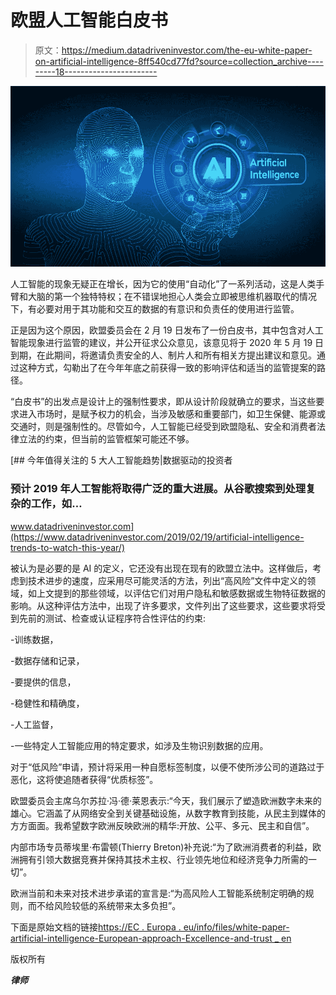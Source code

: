 # 欧盟人工智能白皮书

> 原文：<https://medium.datadriveninvestor.com/the-eu-white-paper-on-artificial-intelligence-8ff540cd77fd?source=collection_archive---------18----------------------->

![](img/8db9a08bf7ad2242b84b0663ec98528d.png)

人工智能的现象无疑正在增长，因为它的使用“自动化”了一系列活动，这是人类手臂和大脑的第一个独特特权；在不错误地担心人类会立即被思维机器取代的情况下，有必要对用于其功能和交互的数据的有意识和负责任的使用进行监管。

正是因为这个原因，欧盟委员会在 2 月 19 日发布了一份白皮书，其中包含对人工智能现象进行监管的建议，并公开征求公众意见，该意见将于 2020 年 5 月 19 日到期，在此期间，将邀请负责安全的人、制片人和所有相关方提出建议和意见。通过这种方式，勾勒出了在今年年底之前获得一致的影响评估和适当的监管提案的路径。

“白皮书”的出发点是设计上的强制性要求，即从设计阶段就确立的要求，当这些要求进入市场时，是赋予权力的机会，当涉及敏感和重要部门，如卫生保健、能源或交通时，则是强制性的。尽管如今，人工智能已经受到欧盟隐私、安全和消费者法律立法的约束，但当前的监管框架可能还不够。

[](https://www.datadriveninvestor.com/2019/02/19/artificial-intelligence-trends-to-watch-this-year/) [## 今年值得关注的 5 大人工智能趋势|数据驱动的投资者

### 预计 2019 年人工智能将取得广泛的重大进展。从谷歌搜索到处理复杂的工作，如…

www.datadriveninvestor.com](https://www.datadriveninvestor.com/2019/02/19/artificial-intelligence-trends-to-watch-this-year/) 

被认为是必要的是 AI 的定义，它还没有出现在现有的欧盟立法中。这样做后，考虑到技术进步的速度，应采用尽可能灵活的方法，列出“高风险”文件中定义的领域，如上文提到的那些领域，以评估它们对用户隐私和敏感数据或生物特征数据的影响。从这种评估方法中，出现了许多要求，文件列出了这些要求，这些要求将受到先前的测试、检查或认证程序符合性评估的约束:

-训练数据，

-数据存储和记录，

-要提供的信息，

-稳健性和精确度，

-人工监督，

-一些特定人工智能应用的特定要求，如涉及生物识别数据的应用。

对于“低风险”申请，预计将采用一种自愿标签制度，以便不使所涉公司的道路过于恶化，这将使追随者获得“优质标签”。

欧盟委员会主席乌尔苏拉·冯·德·莱恩表示:“今天，我们展示了塑造欧洲数字未来的雄心。它涵盖了从网络安全到关键基础设施，从数字教育到技能，从民主到媒体的方方面面。我希望数字欧洲反映欧洲的精华:开放、公平、多元、民主和自信”。

内部市场专员蒂埃里·布雷顿(Thierry Breton)补充说:“为了欧洲消费者的利益，欧洲拥有引领大数据竞赛并保持其技术主权、行业领先地位和经济竞争力所需的一切”。

欧洲当前和未来对技术进步承诺的宣言是:“为高风险人工智能系统制定明确的规则，而不给风险较低的系统带来太多负担”。

下面是原始文档的链接[https://EC . Europa . eu/info/files/white-paper-artificial-intelligence-European-approach-Excellence-and-trust _ en](https://ec.europa.eu/info/files/white-paper-artificial-intelligence-european-approach-excellence-and-trust_en)

版权所有

***律师***